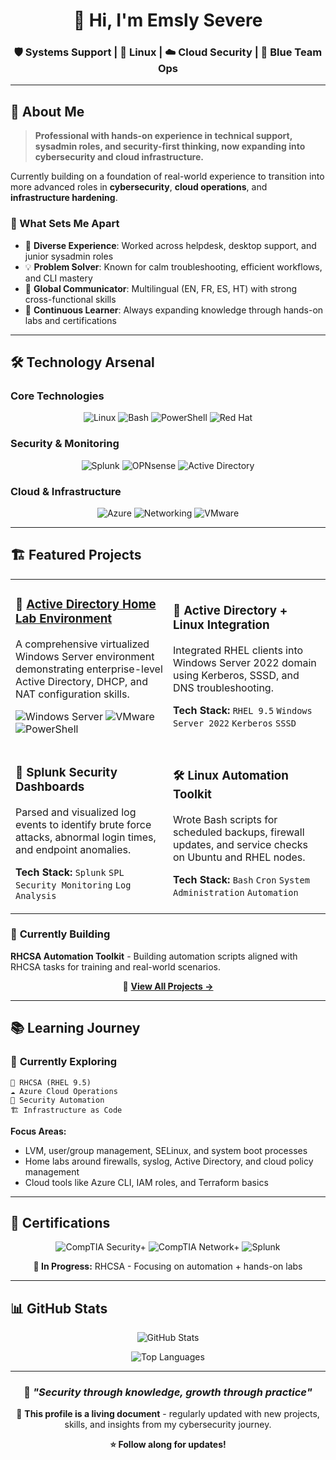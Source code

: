 <div align="center">
  
# 👋 Hi, I'm Emsly Severe

### 🛡️ Systems Support | 🐧 Linux | ☁️ Cloud Security | 🔵 Blue Team Ops
<!--
[![Portfolio](https://img.shields.io/badge/Portfolio-slycyber.com-blue?style=for-the-badge&logo=firefox&logoColor=white)](https://slycyber.com)
[![Email](https://img.shields.io/badge/Email-slycyber7@gmail.com-red?style=for-the-badge&logo=gmail&logoColor=white)](mailto:slycyber7@gmail.com)
[![LinkedIn](https://img.shields.io/badge/LinkedIn-Connect-0077B5?style=for-the-badge&logo=linkedin&logoColor=white)](https://linkedin.com/in/slycyber)
-->
</div>

---

## 🚀 About Me

> **Professional with hands-on experience in technical support, sysadmin roles, and security-first thinking, now expanding into cybersecurity and cloud infrastructure.**
<!-- 
I'm a hands-on IT professional with a strong track record supporting users, managing systems, and automating tasks in fast-paced environments. I specialize in Linux administration, network troubleshooting, and security-first thinking.-->

Currently building on a foundation of real-world experience to transition into more advanced roles in **cybersecurity**, **cloud operations**, and **infrastructure hardening**.

### 🎯 What Sets Me Apart
- 🧰 **Diverse Experience**: Worked across helpdesk, desktop support, and junior sysadmin roles
- 💡 **Problem Solver**: Known for calm troubleshooting, efficient workflows, and CLI mastery
- 🤝 **Global Communicator**: Multilingual (EN, FR, ES, HT) with strong cross-functional skills
- 🔄 **Continuous Learner**: Always expanding knowledge through hands-on labs and certifications

---

## 🛠️ Technology Arsenal

### **Core Technologies**
<div align="center">

![Linux](https://img.shields.io/badge/-Linux-FCC624?style=for-the-badge&logo=linux&logoColor=000)
![Bash](https://img.shields.io/badge/-Bash-4EAA25?style=for-the-badge&logo=gnubash&logoColor=fff)
![PowerShell](https://img.shields.io/badge/-PowerShell-5391FE?style=for-the-badge&logo=powershell&logoColor=fff)
![Red Hat](https://img.shields.io/badge/-Red%20Hat-EE0000?style=for-the-badge&logo=redhat&logoColor=fff)

</div>

### **Security & Monitoring**
<div align="center">

![Splunk](https://img.shields.io/badge/-Splunk-000000?style=for-the-badge&logo=splunk&logoColor=fff)
![OPNsense](https://img.shields.io/badge/-OPNsense-D94F00?style=for-the-badge&logo=opnsense&logoColor=fff)
![Active Directory](https://img.shields.io/badge/-Active%20Directory-003366?style=for-the-badge&logo=microsoft&logoColor=fff)

</div>

### **Cloud & Infrastructure**
<div align="center">

![Azure](https://img.shields.io/badge/-Azure-0078D4?style=for-the-badge&logo=microsoftazure&logoColor=fff)
![Networking](https://img.shields.io/badge/-Networking-00A8E8?style=for-the-badge&logo=cisco&logoColor=fff)
![VMware](https://img.shields.io/badge/-VMware-607078?style=for-the-badge&logo=vmware&logoColor=fff)

</div>

---

## 🏗️ Featured Projects

<table>
<tr>
<td width="50%">
  
### 🏢 [**Active Directory Home Lab Environment**](https://github.com/SlyCyberLab/Active-Directory-HomeLab)
A comprehensive virtualized Windows Server environment demonstrating enterprise-level Active Directory, DHCP, and NAT configuration skills.

![Windows Server](https://img.shields.io/badge/Windows%20Server-2025-blue)
![VMware](https://img.shields.io/badge/VMware-Workstation-orange)
![PowerShell](https://img.shields.io/badge/PowerShell-Automation-purple)
<!--
### 🔐 **Firewall Home Lab w/ OPNsense**
Built a segmented network using OPNsense to simulate perimeter security and internal VLAN policies.

**Tech Stack:** `OPNsense` `VLANs` `Firewall Rules` `Network Segmentation`
-->
</td>
<td width="50%">

### 🧠 **Active Directory + Linux Integration**
Integrated RHEL clients into Windows Server 2022 domain using Kerberos, SSSD, and DNS troubleshooting.

**Tech Stack:** `RHEL 9.5` `Windows Server 2022` `Kerberos` `SSSD`

</td>
</tr>
<tr>
<td width="50%">

### 🔎 **Splunk Security Dashboards**
Parsed and visualized log events to identify brute force attacks, abnormal login times, and endpoint anomalies.

**Tech Stack:** `Splunk` `SPL` `Security Monitoring` `Log Analysis`

</td>
<td width="50%">

### 🛠️ **Linux Automation Toolkit**
Wrote Bash scripts for scheduled backups, firewall updates, and service checks on Ubuntu and RHEL nodes.

**Tech Stack:** `Bash` `Cron` `System Administration` `Automation`

</td>
</tr>
</table>

### 🚧 **Currently Building**
**RHCSA Automation Toolkit** - Building automation scripts aligned with RHCSA tasks for training and real-world scenarios.

<div align="center">

📁 **[View All Projects →](https://github.com/SlyCyberLab?tab=repositories)**

</div>

---

## 📚 Learning Journey

### 🎯 **Currently Exploring**
```
🧪 RHCSA (RHEL 9.5)          
☁️ Azure Cloud Operations   
🔐 Security Automation        
🏗️ Infrastructure as Code   
```

**Focus Areas:**
- LVM, user/group management, SELinux, and system boot processes
- Home labs around firewalls, syslog, Active Directory, and cloud policy management  
- Cloud tools like Azure CLI, IAM roles, and Terraform basics

---

## 🏅 Certifications

<div align="center">

![CompTIA Security+](https://img.shields.io/badge/-Security%2B-FF0000?style=for-the-badge&logo=comptia&logoColor=white)
![CompTIA Network+](https://img.shields.io/badge/-Network%2B-007ACC?style=for-the-badge&logo=comptia&logoColor=white)
![Splunk](https://img.shields.io/badge/-Splunk%20Core%20Certified-000000?style=for-the-badge&logo=splunk&logoColor=white)

**🎯 In Progress:** RHCSA - Focusing on automation + hands-on labs

</div>

---

## 📊 GitHub Stats

<div align="center">
  
![GitHub Stats](https://github-readme-stats.vercel.app/api?username=SlyCyberLab&show_icons=true&theme=radical&count_private=true)

![Top Languages](https://github-readme-stats.vercel.app/api/top-langs/?username=SlyCyberLab&layout=compact&theme=radical)

</div>

---

<!-- ## 🌐 Let's Connect!

<div align="center">

| Platform | Link | Purpose |
|----------|------|---------|
| 🌐 **Portfolio** | [slycyber.com](https://slycyber.com) | Projects & Case Studies |
| 📧 **Email** | [slycyber7@gmail.com](mailto:slycyber7@gmail.com) | Professional Inquiries |
| 💼 **LinkedIn** | [linkedin.com/in/slycyber](https://linkedin.com/in/slycyber) | Professional Network |
| 📚 **Lab Repo** | [github.com/SlyCyberLab](https://github.com/SlyCyberLab) | Technical Projects |

</div>
-->

<div align="center">

### 💫 *"Security through knowledge, growth through practice"*

📌 **This profile is a living document** - regularly updated with new projects, skills, and insights from my cybersecurity journey.

**⭐ Follow along for updates!**

</div>
